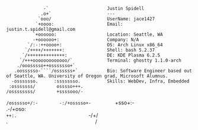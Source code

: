                   -`                      Justin Spidell
                 .o+`                     ---
                `ooo/                     UserName: jace1427
               `+oooo:                    Email: justin.t.spidell@gmail.com
              `+oooooo:                   Location: Seattle, WA
              -+oooooo+:                  Company: N/A
            `/:-:++oooo+:                 OS: Arch Linux x86_64
           `/++++/+++++++:                Shell: bash 5.2.37
          `/++++++++++++++:               DE: KDE Plasma 6.2.5
         `/+++ooooooooooooo/`             Terminal: ghostty 1.1.0-arch
        ./ooosssso++osssssso+`
       .oossssso-````/ossssss+`           Bio: Software Engineer based out of Seattle, WA. University of Oregon grad, Microsoft Alumnus.
      -osssssso.      :ssssssso.          Skills: WebDev, Infra, Embedded
     :osssssss/        osssso+++.
    /ossssssss/        +ssssooo/-
`/ossssso+/:-        -:/+osssso+-        
 `+sso+:-`                 `.-/+oso:  
`++:.                           `-/+/  
.`                                 `/
